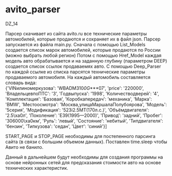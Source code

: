 # avito_parser
DZ_14

Парсер скачивает из сайта avito.ru все технические параметры автомобилей, которые продаются и сохраняет их в файл json.
Парсер запускается из файла main.py.
Сначала с помощью List_Models создается список марок автомобилей, которые продаются по России (можно выбрать любой регион)
Потом с помощью Href_Model каждая модель авто  обрабатывается и на заданную глубину (параметром DEEP) создается список ссылок продаваемях авто.
С помощью Deep_Parser по каждой ссылке из списка парсятся технические параметры продаваемого автомобиля.
На каждый автомобиль составляется словарь вида:  
{'VINилиномеркузова': 'WBADM310*0G****07',
  'price': '220000',
  'ВладельцевпоПТС': '3',
  'Годвыпуска': '1998',
  'Количестводверей': '4',
  'Комплектация': 'Базовая',
  'Коробкапередач': 'механика',
  'Марка': 'BMW',
  'Местоосмотра': 'Москва,улицаМаршалаПолубоярова',
  'Модель': '5серия',
  'Модификация': '523i2.5MT(170л.с.)',
  'Объёмдвигателя': '2.5\xa0л',
  'Поколение': 'E39(1995—2000)',
  'Привод': 'задний',
  'Пробег': '306000\xa0км',
  'Руль': 'левый',
  'Состояние': 'небитый',
  'Типдвигателя': 'бензин',
  'Типкузова': 'седан',
  'Цвет': 'синий'}]

START_PAGE и STOP_PAGE необходимы для постепенного парсинга сайта (в связи с большим объемом данных).
Поставлен time.sleep чтобы Авито не банило.

Данный в дальнейшем будут необходимы для создания программы на основе нейронных сетей для предсказания стоимости авто на основе технических
характеристик.
